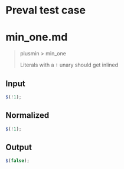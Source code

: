 # Preval test case

# min_one.md

> plusmin > min_one
>
> Literals with a `!` unary should get inlined

## Input

`````js filename=intro
$(!1);
`````

## Normalized

`````js filename=intro
$(!1);
`````

## Output

`````js filename=intro
$(false);
`````

